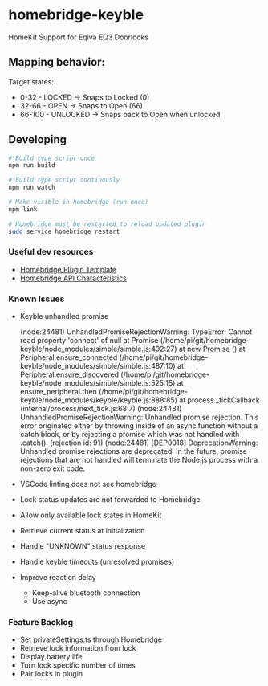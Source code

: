 # homebridge-keyble

HomeKit Support for Eqiva EQ3 Doorlocks

## Mapping behavior:

Target states:

* 0-32 - LOCKED -> Snaps to Locked (0)
* 32-66 - OPEN -> Snaps to Open (66)
* 66-100 - UNLOCKED -> Snaps back to Open when unlocked

## Developing

```bash
# Build type script once
npm run build

# Build type script continously
npm run watch

# Make visible in homebridge (run once)
npm link

# Homebridge must be restarted to reload updated plugin
sudo service homebridge restart
```

### Useful dev resources

* [Homebridge Plugin Template](https://github.com/homebridge/homebridge-plugin-template)
* [Homebridge API Characteristics](https://developers.homebridge.io/#/api/characteristics)

### Known Issues

* Keyble unhandled promise
    
    (node:24481) UnhandledPromiseRejectionWarning: TypeError: Cannot read property 'connect' of null
    at Promise (/home/pi/git/homebridge-keyble/node_modules/simble/simble.js:492:27)
    at new Promise (<anonymous>)
    at Peripheral.ensure_connected (/home/pi/git/homebridge-keyble/node_modules/simble/simble.js:487:10)
    at Peripheral.ensure_discovered (/home/pi/git/homebridge-keyble/node_modules/simble/simble.js:525:15)
    at ensure_peripheral.then (/home/pi/git/homebridge-keyble/node_modules/keyble/keyble.js:888:85)
    at process._tickCallback (internal/process/next_tick.js:68:7)
    (node:24481) UnhandledPromiseRejectionWarning: Unhandled promise rejection. This error originated either by throwing inside of an async function without a catch block, or by rejecting a promise which was not handled with .catch(). (rejection id: 91)
    (node:24481) [DEP0018] DeprecationWarning: Unhandled promise rejections are deprecated. In the future, promise rejections that are not handled will terminate the Node.js process with a non-zero exit code.

* VSCode linting does not see homebridge
* Lock status updates are not forwarded to Homebridge
* Allow only available lock states in HomeKit
* Retrieve current status at initialization
* Handle "UNKNOWN" status response
* Handle keyble timeouts (unresolved promises)
* Improve reaction delay
    * Keep-alive bluetooth connection
    * Use async

### Feature Backlog

* Set privateSettings.ts through Homebridge
* Retrieve lock information from lock
* Display battery life
* Turn lock specific number of times
* Pair locks in plugin